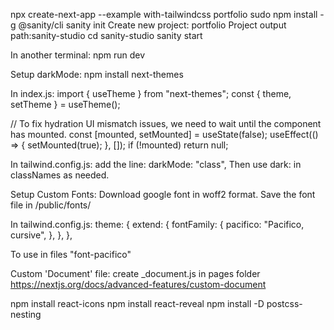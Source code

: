 npx create-next-app --example with-tailwindcss portfolio
sudo npm install -g @sanity/cli
sanity init
Create new project: portfolio
Project output path:sanity-studio
cd sanity-studio
sanity start

In another terminal:
npm run dev

Setup darkMode:
npm install next-themes

In index.js:
import { useTheme } from "next-themes";
const { theme, setTheme } = useTheme();

// To fix hydration UI mismatch issues, we need to wait until the component has mounted.
const [mounted, setMounted] = useState(false);
useEffect(() => {
setMounted(true);
}, []);
if (!mounted) return null;

In tailwind.config.js:
add the line: darkMode: "class",
Then use dark: in classNames as needed.

Setup Custom Fonts:
Download google font in woff2 format.
Save the font file in /public/fonts/

In tailwind.config.js:
theme: {
extend: {
fontFamily: {
pacifico: "Pacifico, cursive",
},
},
},

To use in files "font-pacifico"

Custom 'Document' file:
create \_document.js in pages folder
https://nextjs.org/docs/advanced-features/custom-document

npm install react-icons
npm install react-reveal
npm install -D postcss-nesting
